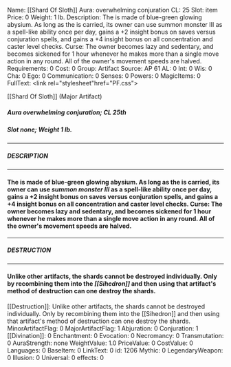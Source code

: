 Name: [[Shard Of Sloth]]
Aura: overwhelming conjuration
CL: 25
Slot: item
Price: 0
Weight: 1 lb.
Description: The is made of blue-green glowing abysium. As long as the is carried, its owner can use summon monster III as a spell-like ability once per day, gains a +2 insight bonus on saves versus conjuration spells, and gains a +4 insight bonus on all concentration and caster level checks. Curse: The owner becomes lazy and sedentary, and becomes sickened for 1 hour whenever he makes more than a single move action in any round. All of the owner's movement speeds are halved.
Requirements: 0
Cost: 0
Group: Artifact
Source: AP 61
AL: 0
Int: 0
Wis: 0
Cha: 0
Ego: 0
Communication: 0
Senses: 0
Powers: 0
MagicItems: 0
FullText: <link rel="stylesheet"href="PF.css"><div class="heading"><p class="alignleft">[[Shard Of Sloth]] (Major Artifact)</p><div style="clear: both;"></div></div><div><h5><b>Aura </b>overwhelming conjuration; <b>CL </b>25th</h5><h5><b>Slot </b>none; <b>Weight </b>1 lb.</h5></div><hr/><div><h5><b>DESCRIPTION</b></h5></div><hr/><div><h4><p>The is made of blue-green glowing abysium. As long as the is carried, its owner can use <i>summon monster III</i> as a spell-like ability once per day, gains a +2 insight bonus on saves versus conjuration spells, and gains a +4 insight bonus on all concentration and caster level checks. <b>Curse</b>: The owner becomes lazy and sedentary, and becomes sickened for 1 hour whenever he makes more than a single move action in any round. All of the owner's movement speeds are halved.</p></h4></div><hr/><div><h5><b>DESTRUCTION</b></h5></div><hr/><div><h4><p>Unlike other artifacts, the shards cannot be destroyed individually. Only by recombining them into the <i>[[Sihedron]]</i> and then using that artifact's method of destruction can one destroy the shards.</p></h4></div>
[[Destruction]]: Unlike other artifacts, the shards cannot be destroyed individually. Only by recombining them into the [[Sihedron]] and then using that artifact's method of destruction can one destroy the shards.
MinorArtifactFlag: 0
MajorArtifactFlag: 1
Abjuration: 0
Conjuration: 1
[[Divination]]: 0
Enchantment: 0
Evocation: 0
Necromancy: 0
Transmutation: 0
AuraStrength: none
WeightValue: 1.0
PriceValue: 0
CostValue: 0
Languages: 0
BaseItem: 0
LinkText: 0
id: 1206
Mythic: 0
LegendaryWeapon: 0
Illusion: 0
Universal: 0
effects: 0
